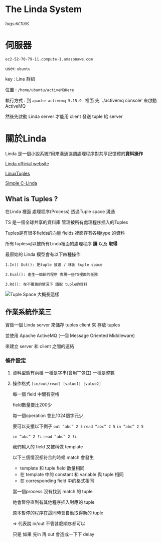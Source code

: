 The Linda System
===

###### tags:`NCTUOS`

# 伺服器
`ec2-52-70-79-11.compute-1.amazonaws.com`

user: `ubuntu`

key : Line 群組

位置 : `/home/ubuntu/activeMQHere`

執行方式 :
到 `apache-activemq-5.15.9 ` 裡面 先 `./activemq console‵ 來啟動 ActiveMQ

然後先啟動 Linda server 才能用 client 發送 tuple 給 server


# 關於Linda
Linda 是一個小說系統?用來溝通協調處理程序對共享記憶體的**資料操作**

[Linda official website](http://lindaspaces.com/products/linda.html)

[LinuxTuples](https://sourceforge.net/projects/linuxtuples/
)

[Simple C-Linda]( https://www.comp.nus.edu.sg/~wongwf/linda.html)

## What is Tuples ?

在Linda 裡面 處理程序(Process) 透過Tuple space 溝通

TS 是一個全球共享的資料庫 管理被所有處理程序插入的Tuples

Tuples是有很多fields的向量 fields 裡面存有各種type 的資料

所有Tuples可以被所有Linda裡面的處理程序 **讀** 以及 **取得**

最原始的 Linda 模型會有以下四種操作

    1.In() Out(): 把tuple 放進 / 移出 tuple space

    2.Eval(): 產生一個新的程序 表現一些TS裡面的任務

    3.Rd(): 在不覆蓋的情況下 讀取 tuple的資料

![Tuple Space 大概長這樣](https://i.imgur.com/3I1or6m.jpg)



## 作業系統作業三

實做一個 Linda server 來儲存 tuples client 來 存放 tuples

並使用 Apache ActiveMQ (一個 Message Oriented Middleware)

來建立 server 和 client 之間的連結

### 條件設定

1. 資料型態有兩種  一種是字串(會用""包住) 一種是整數
2. 操作格式
    `[in/out/read] [value1] [value2]`
    
    每一個 field 中間有空格 
    
    field數量要比200少
    
    每一個operation 會比1024個字元少
    
    要可以支援以下例子
    `out “abc” 2 5`
    `read “abc” 2 5`
    `in “abc” 2 5`
    
    `in “abc” 2 ?i`
    `read “abc” 2 ?i`
    
    我們輸入的 field 又被稱做 template
    
    以下三個情況都符合的時候 match 會發生
    
    *   template 和 tuple field 數量相同
    *   在 template 中的 constant 和 variable 與 tuple 相同
    *   在 corresponding field 中的格式相同

   當一個process 沒有找到 match 的 tuple 
   
   她會暫停直到有其他程序插入對應的 tuple 
   
   原本暫停的程序在這同時會自動取得新的 tuple
   
   => 代表說 in/out 不管甚麼順序都可以
   
   只是 如果 先in 再 out 會造成一下下 delay
